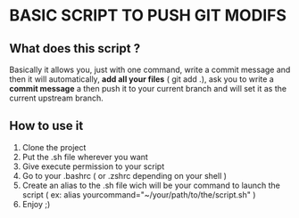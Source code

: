 # BASIC SCRIPT TO PUSH GIT MODIFS
## What does this script ?

Basically it allows you, just with one command, write a commit message and then it will automatically, **add all your files** ( git add .), ask you to write a **commit message** a then push it to your current branch and will set it as the current upstream branch.

## How to use it

1. Clone the project
2. Put the .sh file wherever you want
3. Give execute permission to your script
4. Go to your .bashrc ( or .zshrc depending on your shell )
5. Create an alias to the .sh file wich will be your command to launch the script ( ex: alias yourcommand="~/your/path/to/the/script.sh" )
6. Enjoy ;)